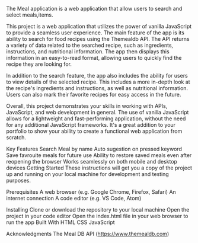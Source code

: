 The Meal application is a web application that allow users to search and select meals,items.

This project is a web application that utilizes the power of vanilla JavaScript to provide a seamless user experience. The main feature of the app is its ability to search for food recipes using the Themealdb API. The API returns a variety of data related to the searched recipe, such as ingredients, instructions, and nutritional information. The app then displays this information in an easy-to-read format, allowing users to quickly find the recipe they are looking for.

In addition to the search feature, the app also includes the ability for users to view details of the selected recipe. This includes a more in-depth look at the recipe's ingredients and instructions, as well as nutritional information. Users can also mark their favorite recipes for easy access in the future.

Overall, this project demonstrates your skills in working with APIs, JavaScript, and web development in general. The use of vanilla JavaScript allows for a lightweight and fast-performing application, without the need for any additional JavaScript frameworks. It's a great addition to your portfolio to show your ability to create a functional web application from scratch.


Key Features
Search Meal by name Auto sugestion on pressed keyword Save favrouite meals for future use Ability to restore saved meals even after reopening the browser Works seamlessly on both mobile and desktop devices Getting Started These instructions will get you a copy of the project up and running on your local machine for development and testing purposes.

Prerequisites
A web browser (e.g. Google Chrome, Firefox, Safari) An internet connection A code editor (e.g. VS Code, Atom)

Installing
Clone or download the repository to your local machine Open the project in your code editor Open the index.html file in your web browser to run the app Built With HTML CSS JavaScript

Acknowledgments
The Meal DB API (https://www.themealdb.com)